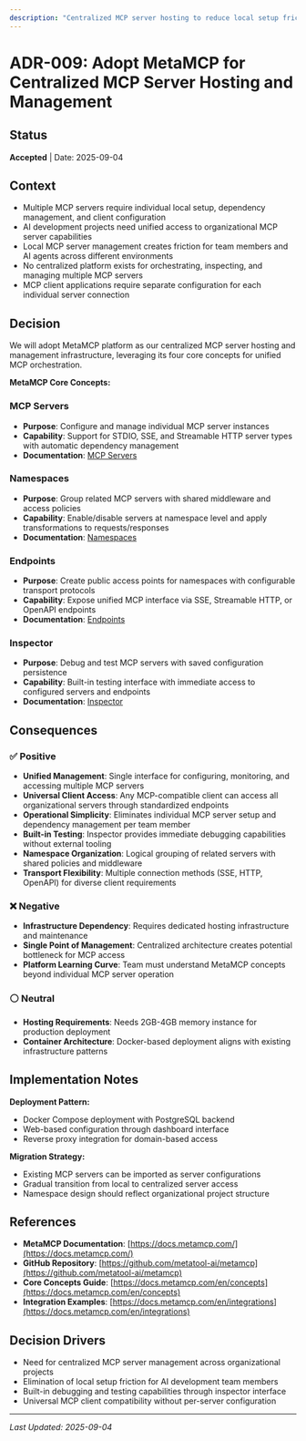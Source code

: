 ```yaml
---
description: "Centralized MCP server hosting to reduce local setup friction and unify access across environments"
---
```


# ADR-009: Adopt MetaMCP for Centralized MCP Server Hosting and Management

## Status

**Accepted** | Date: 2025-09-04

## Context

- Multiple MCP servers require individual local setup, dependency management, and client configuration
- AI development projects need unified access to organizational MCP server capabilities
- Local MCP server management creates friction for team members and AI agents across different environments
- No centralized platform exists for orchestrating, inspecting, and managing multiple MCP servers
- MCP client applications require separate configuration for each individual server connection

## Decision

We will adopt MetaMCP platform as our centralized MCP server hosting and management infrastructure, leveraging its four core concepts for unified MCP orchestration.

**MetaMCP Core Concepts:**

### MCP Servers
- **Purpose**: Configure and manage individual MCP server instances
- **Capability**: Support for STDIO, SSE, and Streamable HTTP server types with automatic dependency management
- **Documentation**: [MCP Servers](https://docs.metamcp.com/en/concepts/mcp-servers)

### Namespaces  
- **Purpose**: Group related MCP servers with shared middleware and access policies
- **Capability**: Enable/disable servers at namespace level and apply transformations to requests/responses
- **Documentation**: [Namespaces](https://docs.metamcp.com/en/concepts/namespaces)

### Endpoints
- **Purpose**: Create public access points for namespaces with configurable transport protocols
- **Capability**: Expose unified MCP interface via SSE, Streamable HTTP, or OpenAPI endpoints
- **Documentation**: [Endpoints](https://docs.metamcp.com/en/concepts/endpoints)

### Inspector
- **Purpose**: Debug and test MCP servers with saved configuration persistence
- **Capability**: Built-in testing interface with immediate access to configured servers and endpoints
- **Documentation**: [Inspector](https://docs.metamcp.com/en/concepts/inspector)

## Consequences

### ✅ Positive

- **Unified Management**: Single interface for configuring, monitoring, and accessing multiple MCP servers
- **Universal Client Access**: Any MCP-compatible client can access all organizational servers through standardized endpoints
- **Operational Simplicity**: Eliminates individual MCP server setup and dependency management per team member
- **Built-in Testing**: Inspector provides immediate debugging capabilities without external tooling
- **Namespace Organization**: Logical grouping of related servers with shared policies and middleware
- **Transport Flexibility**: Multiple connection methods (SSE, HTTP, OpenAPI) for diverse client requirements

### ❌ Negative

- **Infrastructure Dependency**: Requires dedicated hosting infrastructure and maintenance
- **Single Point of Management**: Centralized architecture creates potential bottleneck for MCP access
- **Platform Learning Curve**: Team must understand MetaMCP concepts beyond individual MCP server operation

### ⚪ Neutral

- **Hosting Requirements**: Needs 2GB-4GB memory instance for production deployment
- **Container Architecture**: Docker-based deployment aligns with existing infrastructure patterns

## Implementation Notes

**Deployment Pattern:**
- Docker Compose deployment with PostgreSQL backend
- Web-based configuration through dashboard interface
- Reverse proxy integration for domain-based access

**Migration Strategy:**
- Existing MCP servers can be imported as server configurations
- Gradual transition from local to centralized server access
- Namespace design should reflect organizational project structure

## References

- **MetaMCP Documentation**: [https://docs.metamcp.com/](https://docs.metamcp.com/)
- **GitHub Repository**: [https://github.com/metatool-ai/metamcp](https://github.com/metatool-ai/metamcp)
- **Core Concepts Guide**: [https://docs.metamcp.com/en/concepts](https://docs.metamcp.com/en/concepts)
- **Integration Examples**: [https://docs.metamcp.com/en/integrations](https://docs.metamcp.com/en/integrations)

## Decision Drivers

- Need for centralized MCP server management across organizational projects
- Elimination of local setup friction for AI development team members
- Built-in debugging and testing capabilities through inspector interface
- Universal MCP client compatibility without per-server configuration

---

*Last Updated: 2025-09-04*